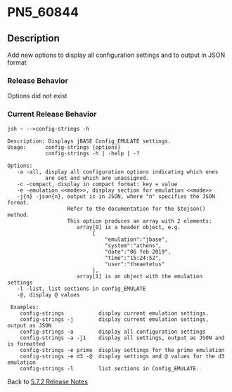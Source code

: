 # PN5_60844

<PageHeader />

## Description

Add new options to display all configuration settings and to output in JSON format

### Release Behavior

Options did not exist

### Current Release Behavior

```
jsh ~ -->config-strings -h

Description: Displays jBASE Config_EMULATE settings.
Usage:      config-strings {options}
            config-strings -h | -help | -?

Options:
   -a -all, display all configuration options indicating which ones
            are set and which are unassigned.
   -c -compact, display in compact format: key = value
   -e -emulation <<mode>>, display section for emulation <<mode>>
   -j{n} -json{n}, output is in JSON, where "n" specifies the JSON format.
                   Refer to the documentation for the $tojson() method.
                   This option produces an array with 2 elements:
                      array[0] is a header object, e.g.
                           {
                               "emulation":"jbase",
                               "system":"athens",
                               "date":"06 feb 2019",
                               "time":"15:24:52",
                               "user":"theaetetus"
                           },
                      array[1] is an object with the emulation settings
   -l -list, list sections in config_EMULATE
   -@, display @ values

 Examples:
    config-strings           display current emulation settings.
    config-strings -j        display current emulation settings, output as JSON
    config-strings -a        display all configuration settings
    config-strings -a -j1    display all settings, output as JSON and is formatted
    config-strings -e prime  display settings for the prime emulation
    config-strings -e d3 -@  display settings and @ values for the d3 emulation
    config-strings -l        list sections in Config_EMULATE.
```

Back to [5.7.2 Release Notes](./../jbase-5.7.2.1-release-notes/README.md)

<PageFooter />
